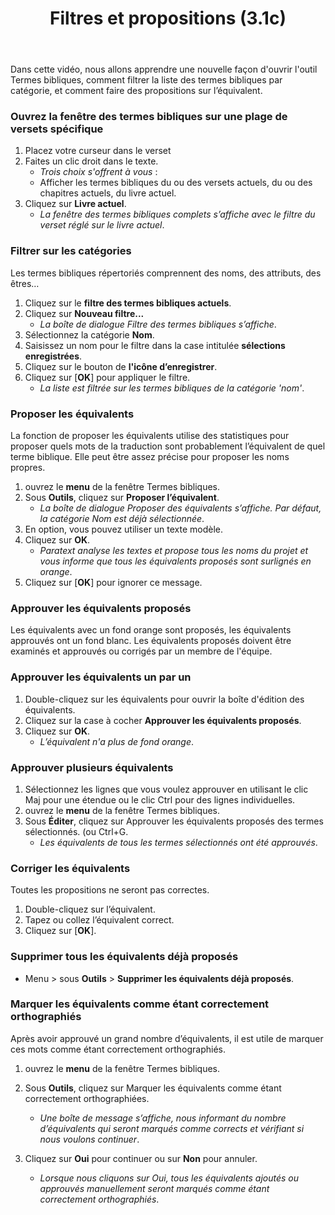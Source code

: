 ﻿---
title: Filtres et propositions (3.1c)
---
Dans cette vidéo, nous allons apprendre une nouvelle façon d'ouvrir l'outil Termes bibliques, comment filtrer la liste des termes bibliques par catégorie, et comment faire des propositions sur l’équivalent.

### Ouvrez la fenêtre des termes bibliques sur une plage de versets spécifique

1.  Placez votre curseur dans le verset
1.  Faites un clic droit dans le texte.  
     -  *Trois choix s'offrent à vous* :
     -  Afficher les termes bibliques du ou des versets actuels, du ou des chapitres actuels, du livre actuel.
1.  Cliquez sur **Livre actuel**.
     -  *La fenêtre des termes bibliques complets s’affiche avec le filtre du verset réglé sur le livre actuel*.

### Filtrer sur les catégories

Les termes bibliques répertoriés comprennent des noms, des attributs, des êtres…

1.  Cliquez sur le **filtre des termes bibliques actuels**.
1.  Cliquez sur **Nouveau filtre...** 
      -  *La boîte de dialogue Filtre des termes bibliques s’affiche*.
1.  Sélectionnez la catégorie **Nom**.
1.  Saisissez un nom pour le filtre dans la case intitulée **sélections enregistrées**.
1.  Cliquez sur le bouton de **l'icône d’enregistrer**.
1.  Cliquez sur [**OK**] pour appliquer le filtre.
     -  *La liste est filtrée sur les termes bibliques de la catégorie 'nom'*.

### Proposer les équivalents

La fonction de proposer les équivalents utilise des statistiques pour proposer quels mots de la traduction sont probablement l’équivalent de quel terme biblique. Elle peut être assez précise pour proposer les noms propres.

1.  ouvrez le **menu** de la fenêtre Termes bibliques.
1.  Sous **Outils**, cliquez sur **Proposer l’équivalent**.
     -  *La boîte de dialogue Proposer des équivalents s’affiche. Par défaut, la catégorie Nom est déjà sélectionnée*.
1.  En option, vous pouvez utiliser un texte modèle.
1.  Cliquez sur **OK**.
     -  *Paratext analyse les textes et propose tous les noms du projet et vous informe que tous les équivalents proposés sont surlignés en orange*.
1.  Cliquez sur [**OK**] pour ignorer ce message.

### Approuver les équivalents proposés

Les équivalents avec un fond orange sont proposés, les équivalents approuvés ont un fond blanc. Les équivalents proposés doivent être examinés et approuvés ou corrigés par un membre de l'équipe.

### Approuver les équivalents un par un

1.  Double-cliquez sur les équivalents pour ouvrir la boîte d'édition des équivalents.
1.  Cliquez sur la case à cocher **Approuver les équivalents proposés**.
1.  Cliquez sur **OK**.
     -  *L’équivalent n'a plus de fond orange*.

### Approuver plusieurs équivalents

1.  Sélectionnez les lignes que vous voulez approuver en utilisant le clic Maj pour une étendue ou le clic Ctrl pour des lignes individuelles.
1.  ouvrez le **menu** de la fenêtre Termes bibliques.
1.  Sous **Éditer**, cliquez sur Approuver les équivalents proposés des termes sélectionnés. (ou Ctrl+G.
     -  *Les équivalents de tous les termes sélectionnés ont été approuvés*.

### Corriger les équivalents

Toutes les propositions ne seront pas correctes.

1.  Double-cliquez sur l’équivalent.
1.  Tapez ou collez l’équivalent correct.
1.  Cliquez sur [**OK**].

### Supprimer tous les équivalents déjà proposés

-  Menu \> sous **Outils** \> **Supprimer les équivalents déjà proposés**.

### Marquer les équivalents comme étant correctement orthographiés

Après avoir approuvé un grand nombre d’équivalents, il est utile de marquer ces mots comme étant correctement orthographiés.

1.  ouvrez le **menu** de la fenêtre Termes bibliques.
1.  Sous **Outils**, cliquez sur Marquer les équivalents comme étant correctement orthographiées.
     -  *Une boîte de message s’affiche, nous informant du nombre d’équivalents qui seront marqués comme corrects et vérifiant si nous voulons continuer*.


2.  Cliquez sur **Oui** pour continuer ou sur **Non** pour annuler.
     -  *Lorsque nous cliquons sur Oui, tous les équivalents ajoutés ou approuvés manuellement seront marqués comme étant correctement orthographiés*.
